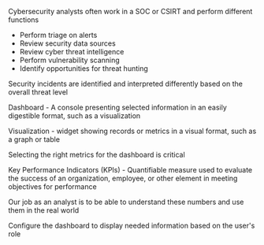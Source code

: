 Cybersecurity analysts often work in a SOC or CSIRT and perform different functions
- Perform triage on alerts
- Review security data sources
- Review cyber threat intelligence
- Perform vulnerability scanning
- Identify opportunities for threat hunting

Security incidents are identified and interpreted differently based on the overall threat level

Dashboard - A console presenting selected information in an easily digestible format, such as a visualization

Visualization - widget showing records or metrics in a visual format, such as a graph or table

Selecting the right metrics for the dashboard is critical

Key Performance Indicators (KPIs) - Quantifiable measure used to evaluate the success of an organization, employee, or other element in meeting objectives for performance

Our job as an analyst is to be able to understand these numbers and use them in the real world

Configure the dashboard to display needed information based on the user's role

